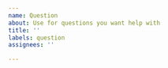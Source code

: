 ```yaml
---
name: Question
about: Use for questions you want help with
title: ''
labels: question
assignees: ''

---
```



